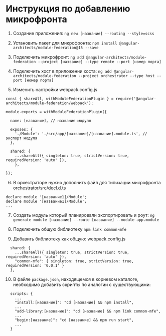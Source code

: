 # Инструкция по добавлению микрофронта

1. Создание приложения: `ng new [название] --routing --style=scss`

2. Установить пакет для микрофронта: `npm install @angular-architects/module-federation@15 --save`

3. Подключить микрофронт: `ng add @angular-architects/module-federation --project [название] --type remote --port [номер порта]`

4. Подключить хост в приложении хоста: `ng add @angular-architects/module-federation --project orchestrator --type host --port [номер порта]`

5. Изменить настройки webpack.config.js

```
const { shareAll, withModuleFederationPlugin } = require('@angular-architects/module-federation/webpack');

module.exports = withModuleFederationPlugin({

  name: [название], // название модуля

  exposes: {
    './Module': './src/app/[название]/[название].module.ts', // экспорт модуля
  },

  shared: {
    ...shareAll({ singleton: true, strictVersion: true, requiredVersion: 'auto' }),
    },

});
```

6. В оркестраторе нужно дополнить файл для типизации микрофронта orchestrator/src/decl.d.ts

```
declare module '[название1]/Module';
declare module '[название1]/Module';
...
```

7. Создать модуль который планировали экспортировать и роут: `ng generate module [название] --route [название] --module app.module`

8. Подключить общую библиотеку `npm link common-mfe`

9. Добавить библиотеку как общую: webpack.config.js

```
  shared: {
    ...shareAll({ singleton: true, strictVersion: true, requiredVersion: 'auto' }),
    "common-mfe": { singleton: true, strictVersion: true, requiredVersion: '0.0.1' }
  },
```

10. В файле `package.json`, находящемся в корневом каталоге, необходимо добавить скрипты по аналогии с существующими:
```
  scripts: {
    ...
    "install:[название]": "cd [название] && npm install",
    ...
    "add-library:[название]": "cd [название] && npm link common-mfe",
    ...
    "begin:[название]": "cd [название] && npm run start",
    ...
  }
```
